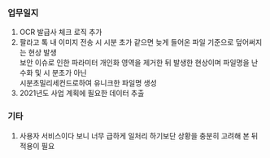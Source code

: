 ### 업무일지

1. OCR 발급사 체크 로직 추가
2. 팔라고 톡 내 이미지 전송 시 시분 초가 같으면 늦게 들어온 파일 기준으로 덮어써지는 현상 발생</br>
   보안 이슈로 인한 파라미터 개인화 영역을 제거한 뒤 발생한 현상이며 파일명을 난 수화 및 시 분초가 아닌</br>
   시분초밀리세컨드로하여 유니크한 파일명 생성
3. 2021년도 사업 계획에 필요한 데이터 추출

### 기타

1. 사용자 서비스이다 보니 너무 급하게 일처리 하기보단 상황을 충분히 고려해 본 뒤 적용이 필요
